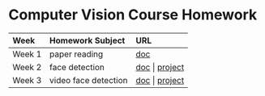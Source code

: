 # Computer Vision Course Homework

| Week | Homework Subject | URL |
| :--  | :-- | :-- |
| Week 1 | paper reading | [doc](https://phrarh32db.feishu.cn/docs/doccn1YLMjsxQuL6jnbnLj9CJPd) |
| Week 2 | face detection | [doc](https://phrarh32db.feishu.cn/docs/doccng87cpubp4CDlZAixk06IbL) &#124; [project](week2/) |
| Week 3 | video face detection | [doc](https://phrarh32db.feishu.cn/docs/doccntG1iYxH6J1N8RT55BuzHgg) &#124; [project](week3/) |
